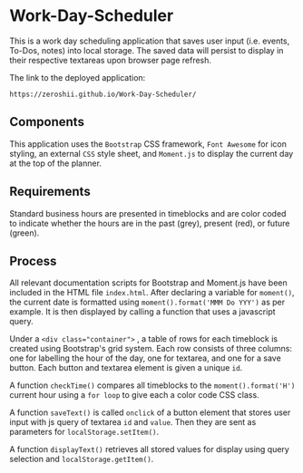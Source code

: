 # Work-Day-Scheduler
This is a work day scheduling application that saves user input (i.e. events, To-Dos, notes) into local storage. The saved data will persist to display in their respective textareas upon browser page refresh.

The link to the deployed application:
```
https://zeroshii.github.io/Work-Day-Scheduler/
```

## Components

This application uses the `Bootstrap` CSS framework, `Font Awesome` for icon styling, an external `CSS` style sheet, and `Moment.js` to display the current day at the top of the planner.  

## Requirements

Standard business hours are presented in timeblocks and are color coded to indicate whether the hours are in the past (grey), present (red), or future (green).

## Process

All relevant documentation scripts for Bootstrap and Moment.js have been included in the HTML file `index.html`. After declaring a variable for `moment()`, the current date is formatted using `moment().format('MMM Do YYY')` as per example. It is then displayed by calling a function that uses a javascript query. 

Under a `<div class="container">` , a table of rows for each timeblock is created using Bootstrap's grid system. Each row consists of three columns: one for labelling the hour of the day, one for textarea, and one for a save button. Each button and textarea element is given a unique `id`. 

A function `checkTime()` compares all timeblocks to the `moment().format('H')` current hour using a `for loop` to give each a color code CSS class.

A function `saveText()` is called `onclick` of a button element that stores user input with js query of textarea `id` and `value`. Then they are sent as parameters for `localStorage.setItem()`.

A function `displayText()` retrieves all stored values for display using query selection and `localStorage.getItem()`.